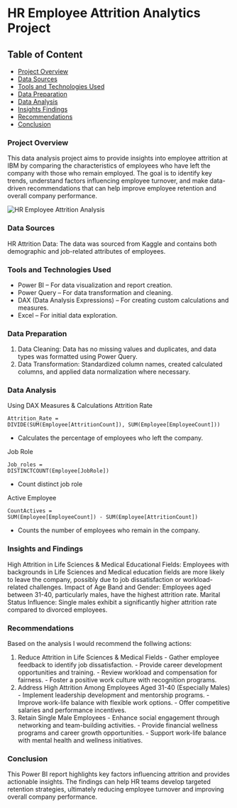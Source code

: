 # HR Employee Attrition Analytics Project

## Table of Content
- [Project Overview](#project-overview)
- [Data Sources](#data-sources)
- [Tools and Technologies Used](#tools-and-technologies-used)
- [Data Preparation](#data-preparation)
- [Data Analysis](#data-analysis)
- [Insights Findings](#insights-and-findings)
- [Recommendations](#recommendations)
- [Conclusion](#conclusion)

### Project Overview
This data analysis project aims to provide insights into employee attrition at IBM by comparing the characteristics of employees who have left the company with those who remain employed. The goal is to identify key trends, understand factors influencing employee turnover, and make data-driven recommendations that can help improve employee retention and overall company performance.


![HR Employee Attrition Analysis](https://github.com/user-attachments/assets/f49ba507-f401-4485-be7d-d64dbf27b7a9)

### Data Sources
HR Attrition Data: The data was sourced from Kaggle and contains both demographic and job-related attributes of employees.

### Tools and Technologies Used
  - Power BI – For data visualization and report creation.
  - Power Query – For data transformation and cleaning.
  - DAX (Data Analysis Expressions) – For creating custom calculations and measures.
  - Excel – For initial data exploration.

### Data Preparation
1. Data Cleaning: Data has no missing values and duplicates, and data types was formatted using Power Query.
2. Data Transformation: Standardized column names, created calculated columns, and applied data normalization where necessary.

### Data Analysis 
Using DAX Measures & Calculations
Attrition Rate
  ```
  Attrition_Rate =
  DIVIDE(SUM(Employee[AttritionCount]), SUM(Employee[EmployeeCount]))
  ```
  - Calculates the percentage of employees who left the company.
    
Job Role
  ```
  Job_roles =
  DISTINCTCOUNT(Employee[JobRole])
  ```
  - Count distinct job role 

Active Employee
  ```
  CountActives =
  SUM(Employee[EmployeeCount]) - SUM(Employee[AttritionCount])
  ```
  - Counts the number of employees who remain in the company.
    
### Insights and Findings

High Attrition in Life Sciences & Medical Educational Fields: Employees with backgrounds in Life Sciences and Medical education fields are more likely to leave the company, possibly due to job dissatisfaction or workload-related challenges.
Impact of Age Band and Gender: Employees aged between 31-40, particularly males, have the highest attrition rate.
Marital Status Influence: Single males exhibit a significantly higher attrition rate compared to divorced employees.

### Recommendations
Based on the analysis I would recommend the follwing actions:
  1. Reduce Attrition in Life Sciences & Medical Fields
    - Gather employee feedback to identify job dissatisfaction.
    - Provide career development opportunities and training.
    - Review workload and compensation for fairness.
    - Foster a positive work culture with recognition programs.
  3. Address High Attrition Among Employees Aged 31-40 (Especially Males)
    - Implement leadership development and mentorship programs.
    - Improve work-life balance with flexible work options.
    - Offer competitive salaries and performance incentives.
  3. Retain Single Male Employees 
    - Enhance social engagement through networking and team-building activities.
    - Provide financial wellness programs and career growth opportunities.
    - Support work-life balance with mental health and wellness initiatives.

### Conclusion

  This Power BI report highlights key factors influencing attrition and provides actionable insights. The findings can help HR teams develop targeted retention strategies,     ultimately reducing employee turnover and improving overall company performance.
